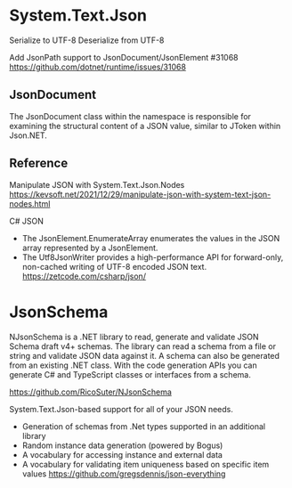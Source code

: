 
# System.Text.Json


Serialize to UTF-8
Deserialize from UTF-8

Add JsonPath support to JsonDocument/JsonElement #31068 
https://github.com/dotnet/runtime/issues/31068

## JsonDocument

The JsonDocument class within the namespace is responsible for examining the structural content of a JSON value, similar to JToken within Json.NET.



## Reference

Manipulate JSON with System.Text.Json.Nodes
https://kevsoft.net/2021/12/29/manipulate-json-with-system-text-json-nodes.html


C# JSON
- The JsonElement.EnumerateArray enumerates the values in the JSON array represented by a JsonElement. 
- The Utf8JsonWriter provides a high-performance API for forward-only, non-cached writing of UTF-8 encoded JSON text. 
https://zetcode.com/csharp/json/


# JsonSchema


NJsonSchema is a .NET library to read, generate and validate JSON Schema draft v4+ schemas. The library can read a schema from a file or string and validate JSON data against it. A schema can also be generated from an existing .NET class. With the code generation APIs you can generate C# and TypeScript classes or interfaces from a schema.

https://github.com/RicoSuter/NJsonSchema

System.Text.Json-based support for all of your JSON needs. 
- Generation of schemas from .Net types supported in an additional library
- Random instance data generation (powered by Bogus)
- A vocabulary for accessing instance and external data
- A vocabulary for validating item uniqueness based on specific item values
https://github.com/gregsdennis/json-everything

